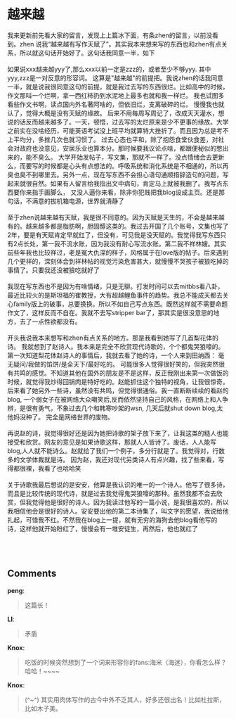 # 越来越

<div id="msgcns!9884D0A402622CB2!3580" class="bvMsg">我来更新前先看大家的留言，发现上上篇冰下面，有条zhen的留言，以前没看到。zhen 说我“越来越有写作天赋了”。其实我本来想来写的东西也和zhen有点关系，所以就这句话开始好了。这句话我同意一半，如下<br /><br />如果说xxx越来越yyy了,那么xxx以前一定是zzz的，或者至少不够yyy. 其中yyy,zzz是一对反意的形容词。 这算是&quot;越来越&quot;的前提把。我说zhen的话我同意一半，就是说我很同意这句的前提，就是我过去写的东西很烂。比如高中的时候，作文那叫一个烂啊，拿一西红柿扔到水泥地上最多也就和我一样烂。 我也试图多看些作文书啊，读点国内外名著阿啥的，但依旧烂，支离破碎的烂。 慢慢我也就认了，觉得大概是没有天赋的缘故。 后来不用每周写周记了，改成天天灌水，想说的话反而越来越多了。一天，顿悟，过去写的太烂原来是少不更事的缘故。大学之前实在没啥经历，可能英语考试没上班平均就算特大挫折了。而且因为总是考不上平均分，多挫几次也就习惯了。 过去心态也平和，除了抱怨食堂伙食差，对社会对政府也没意见，安居乐业也算本分。那时候要我议论点啥，都跟便秘似的憋出来的，能不臭么。 大学开始发帖子，写文集，那就不一样了。没点情绪会去更新么，而要写的时候都是心头有点想法的。呼吸系统和消化系统是不相通的，所以再臭也臭不到哪里去。另外一点，现在写东西不会担心语句通顺措辞造句的问题，写起来就很自然。如果有人留言给我指出文中病句，肯定马上就被我删了。我写点东西要你来指手画脚么， 又没人逼你来看，除非你犯贱把我blog设成主页。还是那句话，不满意的拔机箱电源，世界就清静了<br /><br />至于zhen说越来越有天赋，我是很不同意的。因为天赋是天生的，不会是越来越有的。越来越多都是脂肪啊，胆固醇这类的。我过去开国了几个账号，文集也写了2年，要是有天赋肯定早就红了，但没有，可见我是没天赋的。我觉得我写东西只有2点长处，第一我不流水账，因为我没有耐心写流水账。第二我不祥林嫂。其实前些年我也比较祥过，老是冤大仇深的样子，风格属于在love版的帖子。后来遇到几个更祥的，深刻体会到祥林帖的视觉污染危害甚大，就慢慢不哭孩子被狼吃掉的事情了。只要我还没被狼吃就好了<br /><br />我现在写东西也不是因为有啥情绪，只是无聊。打发时间可以去mitbbs看八卦，最近比较火的是斯坦福的崔教授，大有超越鲤鱼事件的趋势。我总不能成天都去关心family版上的破事，总要换换。所以不如自己写点东西。既然这样就不需要命题作文了，这样反而不自在。我就不去写stripper bar了，那其实是很没意思的地方，去了一点性欲都没有。<br /><br />开头我说我本来想写和zhen有点关系的地方。那是我看到她写了几首梨花体的诗。 我就想到了赵诗人。我本来是完全不欣赏现代诗歌的，个个都鬼哭狼嚎的。第一次知道梨花体赵诗人的事情后，我就去看了她的诗，一个人来到田纳西： 毫无疑问/我做的馅饼/是全天下/最好吃的。 可能很多人觉得很好笑的，但我突然很有共鸣的感觉。不知道其他在国外的朋友是不是这样，反正我刚出来第一次做饭的时候，就觉得我炒得回锅肉是特好吃的。赵能抓住这个独特的视角，让我很惊奇。 后来看了她另外一些诗，虽然没有共鸣，但觉得很通俗。我一直断断续续的看赵的blog, 一个弱女子在被网络大众嘲笑后,反而依然坚持自己的风格，在网络上和人争辨，是很有勇气，不象过去几个和韩寒吵架的wsn, 几天后就shut down blog,太他妈没种了。 完全是网络世界的废物。 <br /><br />再说赵的诗，我觉得很好还是因为她把诗歌的架子放下来了，让我这类的糙人也能接受和欣赏。网友的意见是如果诗歌这样，那就人人皆诗了。废话，人人能写blog,人人就不能诗么。赵就给了我们一个例子，多分行就是了。我觉得对，行数多的文学体裁就是诗。 因为赵，我还对现代另类诗人有点兴趣，找了些来看，写得都很裸，我看了也哈哈笑<br /><br />关于诗歌我最后想说的是安安，他算是我认识的唯一的一个诗人。他写了很多诗，而且是比较传统的现代诗，就是过去我觉得鬼哭狼嚎的那种。虽然我都不会去欣赏，但我觉得他是很好的诗人。因为我读过他写的一篇小说，是我很喜欢的，所以我相信他会是很好的诗人。安安要出他的第二本诗集了，叫文字的愿望，我说给他扎起，可惜我不红。不然我在blog上一提，就有无穷的海狗去他blog看他写的诗，这样他就开始粉红了，慢慢会有一堆安徒生，再然后，他也就红了<br /><br /><br /><br /></div>

## Comments

**peng**:
> 这篇长！
 

**LI**:
> 矛盾

**Knox**:
> 吃饭的时候突然想到了一个词来形容你的fans:海米（海迷），你看怎么样？哈哈！~~~~

**Knox**:
> (^~^)
其实用肉体写作的古今中外不乏其人，好多还很出名！比如杜拉斯，比如木子美。

